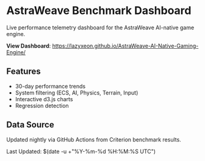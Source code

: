 # AstraWeave Benchmark Dashboard

Live performance telemetry dashboard for the AstraWeave AI-native game engine.

**View Dashboard**: https://lazyxeon.github.io/AstraWeave-AI-Native-Gaming-Engine/

## Features
- 30-day performance trends
- System filtering (ECS, AI, Physics, Terrain, Input)
- Interactive d3.js charts
- Regression detection

## Data Source
Updated nightly via GitHub Actions from Criterion benchmark results.

Last Updated: $(date -u +"%Y-%m-%d %H:%M:%S UTC")
